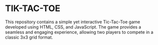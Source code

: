 # TIK-TAC-TOE
This repository contains a simple yet interactive Tic-Tac-Toe game developed using HTML, CSS, and JavaScript. The game provides a seamless and engaging experience, allowing two players to compete in a classic 3x3 grid format.
